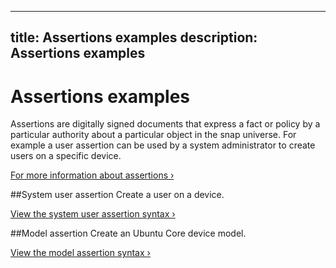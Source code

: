 ----
title: Assertions examples
description: Assertions examples
----

# Assertions examples

Assertions are digitally signed documents that express a fact or policy by a particular authority about a particular object in the snap universe. For example a user assertion can be used by a system administrator to create users on a specific device. 

[For more information about assertions ›](http://docs.ubuntu.com/core/en/guides/build-device/assertions)

##System user assertion
Create a user on a device.

[View the system user assertion syntax ›](http://docs.ubuntu.com/core/en/reference/assertions#system-user)

##Model assertion
Create an Ubuntu Core device model.

[View the model assertion syntax ›](http://docs.ubuntu.com/core/en/guides/build-device/image-building#build-a-custom-ubuntu-core-image) 
